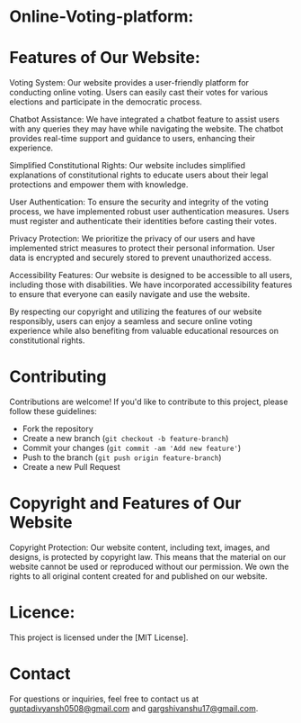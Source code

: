 # Online-Voting-platform:

# Features of Our Website:

Voting System: Our website provides a user-friendly platform for conducting online voting. Users can easily cast their votes for various elections and participate in the democratic process.

Chatbot Assistance: We have integrated a chatbot feature to assist users with any queries they may have while navigating the website. The chatbot provides real-time support and guidance to users, enhancing their experience.

Simplified Constitutional Rights: Our website includes simplified explanations of constitutional rights to educate users about their legal protections and empower them with knowledge.

User Authentication: To ensure the security and integrity of the voting process, we have implemented robust user authentication measures. Users must register and authenticate their identities before casting their votes.

Privacy Protection: We prioritize the privacy of our users and have implemented strict measures to protect their personal information. User data is encrypted and securely stored to prevent unauthorized access.

Accessibility Features: Our website is designed to be accessible to all users, including those with disabilities. We have incorporated accessibility features to ensure that everyone can easily navigate and use the website.

By respecting our copyright and utilizing the features of our website responsibly, users can enjoy a seamless and secure online voting experience while also benefiting from valuable educational resources on constitutional rights.

# Contributing
Contributions are welcome! If you'd like to contribute to this project, please follow these guidelines:
- Fork the repository
- Create a new branch (`git checkout -b feature-branch`)
- Commit your changes (`git commit -am 'Add new feature'`)
- Push to the branch (`git push origin feature-branch`)
- Create a new Pull Request

# Copyright and Features of Our Website

Copyright Protection:
Our website content, including text, images, and designs, is protected by copyright law. This means that the material on our website cannot be used or reproduced without our permission. We own the rights to all original content created for and published on our website.
# Licence:
This project is licensed under the [MIT License].
# Contact
For questions or inquiries, feel free to contact us at guptadivyansh0508@gmail.com and gargshivanshu17@gmail.com.

